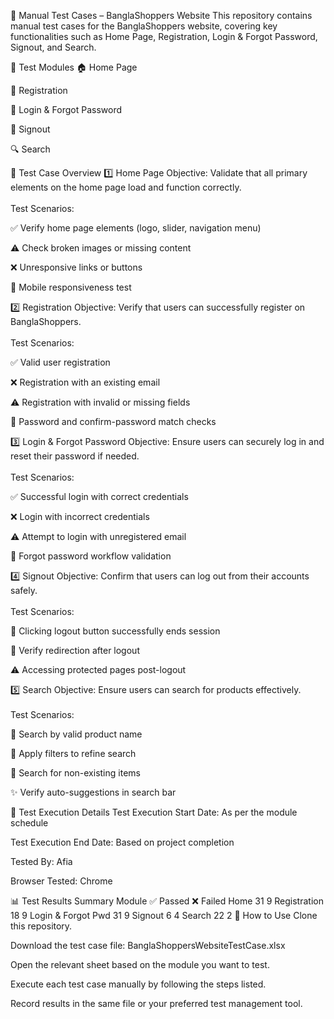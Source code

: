 📝 Manual Test Cases – BanglaShoppers Website
This repository contains manual test cases for the BanglaShoppers website, covering key functionalities such as Home Page, Registration, Login & Forgot Password, Signout, and Search.

📌 Test Modules
🏠 Home Page

📝 Registration

🔐 Login & Forgot Password

🚪 Signout

🔍 Search

📝 Test Case Overview
1️⃣ Home Page
Objective: Validate that all primary elements on the home page load and function correctly. <br><br> Test Scenarios:

✅ Verify home page elements (logo, slider, navigation menu)

⚠️ Check broken images or missing content

❌ Unresponsive links or buttons

📱 Mobile responsiveness test

2️⃣ Registration
Objective: Verify that users can successfully register on BanglaShoppers. <br><br> Test Scenarios:

✅ Valid user registration

❌ Registration with an existing email

⚠️ Registration with invalid or missing fields

🔑 Password and confirm-password match checks

3️⃣ Login & Forgot Password
Objective: Ensure users can securely log in and reset their password if needed. <br><br> Test Scenarios:

✅ Successful login with correct credentials

❌ Login with incorrect credentials

⚠️ Attempt to login with unregistered email

🔄 Forgot password workflow validation

4️⃣ Signout
Objective: Confirm that users can log out from their accounts safely. <br><br> Test Scenarios:

🚪 Clicking logout button successfully ends session

🔄 Verify redirection after logout

⚠️ Accessing protected pages post-logout

5️⃣ Search
Objective: Ensure users can search for products effectively. <br><br> Test Scenarios:

🔎 Search by valid product name

🔄 Apply filters to refine search

🚫 Search for non-existing items

✨ Verify auto-suggestions in search bar

📂 Test Execution Details
Test Execution Start Date: As per the module schedule

Test Execution End Date: Based on project completion

Tested By: Afia

Browser Tested: Chrome

📊 Test Results Summary
Module	✅ Passed	❌ Failed
Home	31	9
Registration	18	9
Login & Forgot Pwd	31	9
Signout	6	4
Search	22	2
📌 How to Use
Clone this repository.

Download the test case file: BanglaShoppersWebsiteTestCase.xlsx

Open the relevant sheet based on the module you want to test.

Execute each test case manually by following the steps listed.

Record results in the same file or your preferred test management tool.

